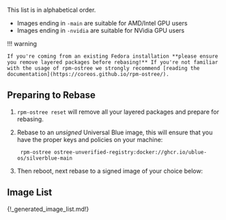 This list is in alphabetical order. 

- Images ending in `-main` are suitable for AMD/Intel GPU users
- Images ending in `-nvidia` are suitable for NVidia GPU users

!!! warning

    If you're coming from an existing Fedora installation **please ensure you remove layered packages before rebasing!** If you're not familiar with the usage of rpm-ostree we strongly recommend [reading the documentation](https://coreos.github.io/rpm-ostree/).

## Preparing to Rebase

1. `rpm-ostree reset` will remove all your layered packages and prepare for rebasing. 
2. Rebase to an *unsigned* Universal Blue image, this will ensure that you have the proper keys and policies on your machine:

        rpm-ostree ostree-unverified-registry:docker://ghcr.io/ublue-os/silverblue-main
   
4. Then reboot, next rebase to a signed image of your choice below: 

## Image List

{!_generated_image_list.md!}
